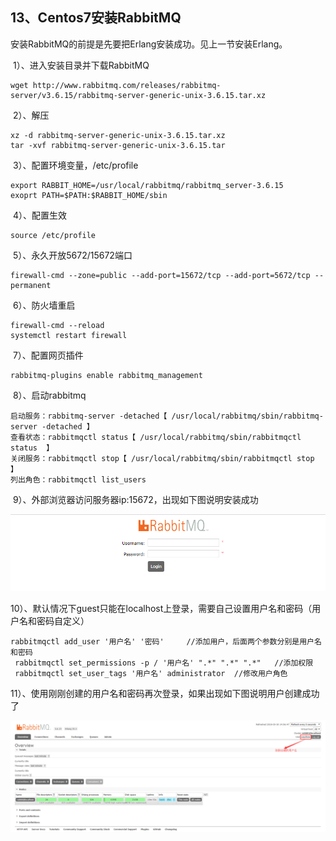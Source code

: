 ## 13、Centos7安装RabbitMQ

安装RabbitMQ的前提是先要把Erlang安装成功。见上一节安装Erlang。

​	1）、进入安装目录并下载RabbitMQ

```
wget http://www.rabbitmq.com/releases/rabbitmq-server/v3.6.15/rabbitmq-server-generic-unix-3.6.15.tar.xz
```

​	2）、解压

```
xz -d rabbitmq-server-generic-unix-3.6.15.tar.xz
tar -xvf rabbitmq-server-generic-unix-3.6.15.tar
```

​	3）、配置环境变量，/etc/profile

```
export RABBIT_HOME=/usr/local/rabbitmq/rabbitmq_server-3.6.15
exoprt PATH=$PATH:$RABBIT_HOME/sbin
```

​	4）、配置生效

```
source /etc/profile
```

​	5）、永久开放5672/15672端口

```
firewall-cmd --zone=public --add-port=15672/tcp --add-port=5672/tcp --permanent
```

​	6）、防火墙重启

```
firewall-cmd --reload
systemctl restart firewall
```

​	7）、配置网页插件

```
rabbitmq-plugins enable rabbitmq_management
```

​	8）、启动rabbitmq

```
启动服务：rabbitmq-server -detached【 /usr/local/rabbitmq/sbin/rabbitmq-server -detached 】
查看状态：rabbitmqctl status【 /usr/local/rabbitmq/sbin/rabbitmqctl status  】
关闭服务：rabbitmqctl stop【 /usr/local/rabbitmq/sbin/rabbitmqctl stop  】
列出角色：rabbitmqctl list_users
```

​	9）、外部浏览器访问服务器ip:15672，出现如下图说明安装成功

![](images/rabbitmq安装成功.png)

​	10）、默认情况下guest只能在localhost上登录，需要自己设置用户名和密码（用户名和密码自定义）

```
rabbitmqctl add_user '用户名' '密码'		//添加用户，后面两个参数分别是用户名和密码
 rabbitmqctl set_permissions -p / '用户名' ".*" ".*" ".*"	 //添加权限
 rabbitmqctl set_user_tags '用户名' administrator  //修改用户角色
```

​	11）、使用刚刚创建的用户名和密码再次登录，如果出现如下图说明用户创建成功了

![](images/rabbitmq登录成功.png)

